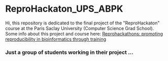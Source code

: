 # ReproHackaton_UPS_ABPK

Hi, this repository is dedicated to the final project of the "ReproHackaton" course at the Paris Saclay University (Computer Science Grad School).
Some info about this project and course here: [Reprohackathons: promoting reproducibility in bioinformatics through training](https://doi.org/10.1093/bioinformatics/btad227)

### Just a group of students working in their project ...
